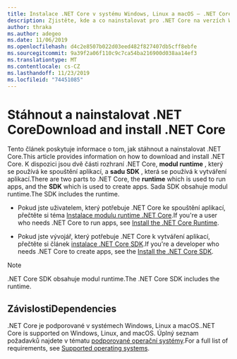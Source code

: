 ```yaml
---
title: Instalace .NET Core v systému Windows, Linux a macOS – .NET Core
description: Zjistěte, kde a co nainstalovat pro .NET Core na verzích Windows, Linux a macOS. Objevte závislosti potřebné pro vývoj, nasazování a spouštění aplikací .NET Core.
author: thraka
ms.author: adegeo
ms.date: 11/06/2019
ms.openlocfilehash: d4c2e8507b022d03eed482f827407db5cff8ebfe
ms.sourcegitcommit: 9a39f2a06f110c9c7ca54ba216900d038aa14ef3
ms.translationtype: MT
ms.contentlocale: cs-CZ
ms.lasthandoff: 11/23/2019
ms.locfileid: "74451085"
---
```

# <a name="download-and-install-net-core"></a><span data-ttu-id="08ec0-104">Stáhnout a nainstalovat .NET Core</span><span class="sxs-lookup"><span data-stu-id="08ec0-104">Download and install .NET Core</span></span>

<span data-ttu-id="08ec0-105">Tento článek poskytuje informace o tom, jak stáhnout a nainstalovat .NET Core.</span><span class="sxs-lookup"><span data-stu-id="08ec0-105">This article provides information on how to download and install .NET Core.</span></span> <span data-ttu-id="08ec0-106">K dispozici jsou dvě části rozhraní .NET Core, **modul runtime** , který se používá ke spouštění aplikací, a **sadu SDK** , která se používá k vytváření aplikací.</span><span class="sxs-lookup"><span data-stu-id="08ec0-106">There are two parts to .NET Core, the **runtime** which is used to run apps, and the **SDK** which is used to create apps.</span></span> <span data-ttu-id="08ec0-107">Sada SDK obsahuje modul runtime.</span><span class="sxs-lookup"><span data-stu-id="08ec0-107">The SDK includes the runtime.</span></span>

- <span data-ttu-id="08ec0-108">Pokud jste uživatelem, který potřebuje .NET Core ke spouštění aplikací, přečtěte si téma [Instalace modulu runtime .NET Core](runtime.md).</span><span class="sxs-lookup"><span data-stu-id="08ec0-108">If you're a user who needs .NET Core to run apps, see [Install the .NET Core Runtime](runtime.md).</span></span>

- <span data-ttu-id="08ec0-109">Pokud jste vývojář, který potřebuje .NET Core k vytváření aplikací, přečtěte si článek [instalace .NET Core SDK](sdk.md).</span><span class="sxs-lookup"><span data-stu-id="08ec0-109">If you're a developer who needs .NET Core to create apps, see the [Install the .NET Core SDK](sdk.md).</span></span>

> [!NOTE]
> <span data-ttu-id="08ec0-110">.NET Core SDK obsahuje modul runtime.</span><span class="sxs-lookup"><span data-stu-id="08ec0-110">The .NET Core SDK includes the runtime.</span></span>

## <a name="dependencies"></a><span data-ttu-id="08ec0-111">Závislosti</span><span class="sxs-lookup"><span data-stu-id="08ec0-111">Dependencies</span></span>

<span data-ttu-id="08ec0-112">.NET Core je podporované v systémech Windows, Linux a macOS.</span><span class="sxs-lookup"><span data-stu-id="08ec0-112">.NET Core is supported on Windows, Linux, and macOS.</span></span> <span data-ttu-id="08ec0-113">Úplný seznam požadavků najdete v tématu [podporované operační systémy](dependencies.md).</span><span class="sxs-lookup"><span data-stu-id="08ec0-113">For a full list of requirements, see [Supported operating systems](dependencies.md).</span></span>
